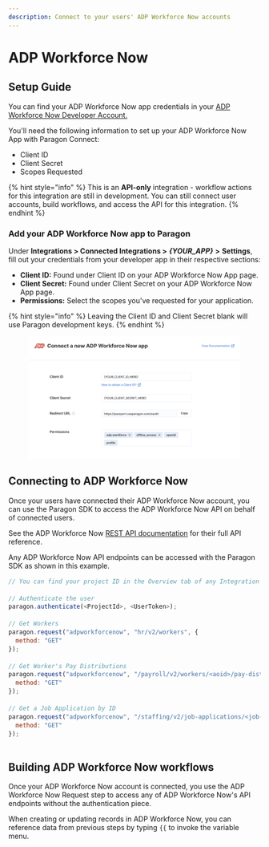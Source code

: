 ```yaml
---
description: Connect to your users' ADP Workforce Now accounts
---
```


# ADP Workforce Now

## Setup Guide

You can find your ADP Workforce Now app credentials in your [ADP Workforce Now Developer Account.](https://developers.adp.com/build/api-explorer)

You'll need the following information to set up your ADP Workforce Now App with Paragon Connect:

* Client ID
* Client Secret
* Scopes Requested

{% hint style="info" %}
This is an **API-only** integration - workflow actions for this integration are still in development. You can still connect user accounts, build workflows, and access the API for this integration.
{% endhint %}

### Add your ADP Workforce Now app to Paragon

Under **Integrations > Connected Integrations >** _**{YOUR\_APP}**_ **>** **Settings**, fill out your credentials from your developer app in their respective sections:

* **Client ID:** Found under Client ID on your ADP Workforce Now App page.
* **Client Secret:** Found under Client Secret on your ADP Workforce Now App page.
* **Permissions:** Select the scopes you've requested for your application.

{% hint style="info" %}
Leaving the Client ID and Client Secret blank will use Paragon development keys.
{% endhint %}

<figure><img src="../../.gitbook/assets/Connecting your ADP Workforce Now app to Paragon Connect.png" alt=""><figcaption></figcaption></figure>

## Connecting to ADP Workforce Now

Once your users have connected their ADP Workforce Now account, you can use the Paragon SDK to access the ADP Workforce Now API on behalf of connected users.

See the ADP Workforce Now [REST API documentation](https://developers.adp.com/build/api-explorer) for their full API reference.

Any ADP Workforce Now API endpoints can be accessed with the Paragon SDK as shown in this example.

```javascript
// You can find your project ID in the Overview tab of any Integration

// Authenticate the user
paragon.authenticate(<ProjectId>, <UserToken>);
            
// Get Workers
paragon.request("adpworkforcenow", "hr/v2/workers", {
  method: "GET"
});

// Get Worker's Pay Distributions
paragon.request("adpworkforcenow", "/payroll/v2/workers/<aoid>/pay-distributions", {
  method: "GET"
});

// Get a Job Application by ID
paragon.request("adpworkforcenow", "/staffing/v2/job-applications/<job-application-id>", {
  method: "GET"
});
  
```

## Building ADP Workforce Now workflows

Once your ADP Workforce Now account is connected, you use the ADP Workforce Now Request step to access any of ADP Workforce Now's API endpoints without the authentication piece.

When creating or updating records in ADP Workforce Now, you can reference data from previous steps by typing `{{` to invoke the variable menu.
